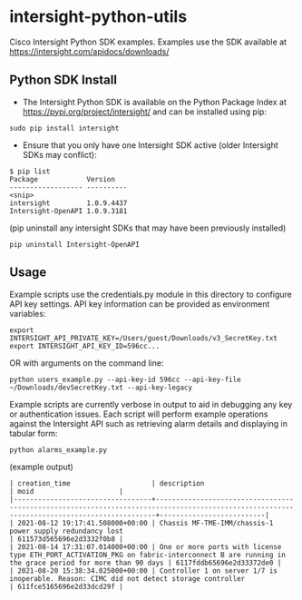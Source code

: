 # intersight-python-utils

Cisco Intersight Python SDK examples.  Examples use the SDK available at https://intersight.com/apidocs/downloads/

## Python SDK Install
- The Intersight Python SDK is available on the Python Package Index at https://pypi.org/project/intersight/ and can be installed using pip:
```
sudo pip install intersight
```

- Ensure that you only have one Intersight SDK active (older Intersight SDKs may conflict):
```
$ pip list
Package            Version   
------------------ ----------
<snip>
intersight         1.0.9.4437
Intersight-OpenAPI 1.0.9.3181
```
(pip uninstall any intersight SDKs that may have been previously installed)
```
pip uninstall Intersight-OpenAPI
```

## Usage
Example scripts use the credentials.py module in this directory to configure API key settings.  API key information can be provided as environment variables:
```
export INTERSIGHT_API_PRIVATE_KEY=/Users/guest/Downloads/v3_SecretKey.txt
export INTERSIGHT_API_KEY_ID=596cc...
```
OR with arguments on the command line:
```
python users_example.py --api-key-id 596cc --api-key-file ~/Downloads/devSecretKey.txt --api-key-legacy
```
Example scripts are currently verbose in output to aid in debugging any key or authentication issues.  Each script will perform example operations against the Intersight API such as retrieving alarm details and displaying in tabular form:
```
python alarms_example.py
```
(example output)
```
| creation_time                    | description                                                                                                                                | moid                     |
|----------------------------------+--------------------------------------------------------------------------------------------------------------------------------------------+--------------------------|
| 2021-08-12 19:17:41.508000+00:00 | Chassis MF-TME-IMM/chassis-1 power supply redundancy lost                                                                                  | 611573d565696e2d3332f0b8 |
| 2021-08-14 17:31:07.014000+00:00 | One or more ports with license type ETH_PORT_ACTIVATION_PKG on fabric-interconnect B are running in the grace period for more than 90 days | 6117fddb65696e2d33372de0 |
| 2021-08-20 15:38:34.025000+00:00 | Controller 1 on server 1/7 is inoperable. Reason: CIMC did not detect storage controller                                                   | 611fce5165696e2d33dcd29f |
```